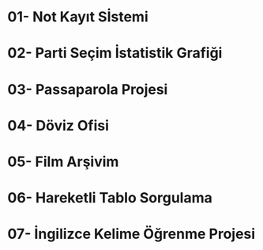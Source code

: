 # 01- Not Kayıt Sİstemi
 
 
 
# 02- Parti Seçim İstatistik Grafiği



# 03- Passaparola Projesi



# 04- Döviz Ofisi




# 05- Film Arşivim




# 06- Hareketli Tablo Sorgulama




# 07- İngilizce Kelime Öğrenme Projesi

